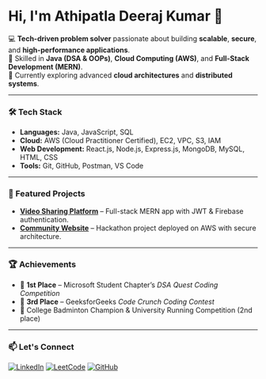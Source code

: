 # Hi, I'm Athipatla Deeraj Kumar 👋

💻 **Tech-driven problem solver** passionate about building **scalable**, **secure**, and **high-performance applications**.  
🚀 Skilled in **Java (DSA & OOPs)**, **Cloud Computing (AWS)**, and **Full-Stack Development (MERN)**.  
🌱 Currently exploring advanced **cloud architectures** and **distributed systems**.

---

### 🛠 Tech Stack
- **Languages:** Java, JavaScript, SQL  
- **Cloud:** AWS (Cloud Practitioner Certified), EC2, VPC, S3, IAM  
- **Web Development:** React.js, Node.js, Express.js, MongoDB, MySQL, HTML, CSS  
- **Tools:** Git, GitHub, Postman, VS Code  

---

### 🚀 Featured Projects
- [**Video Sharing Platform**](https://github.com/AthipatlaDeeraj/Video-Sharing-App) – Full-stack MERN app with JWT & Firebase authentication.  
- [**Community Website**](https://github.com/AthipatlaDeeraj/Community-Website) – Hackathon project deployed on AWS with secure architecture.  

---

### 🏆 Achievements
- 🥇 **1st Place** – Microsoft Student Chapter’s *DSA Quest Coding Competition*  
- 🥉 **3rd Place** – GeeksforGeeks *Code Crunch Coding Contest*  
- 🏸 College Badminton Champion & University Running Competition (2nd place)  

---

### 📫 Let's Connect
[![LinkedIn](https://img.shields.io/badge/LinkedIn-0077B5?style=for-the-badge&logo=linkedin&logoColor=white)](https://www.linkedin.com/in/athipatla-deeraj-kumar/)
[![LeetCode](https://img.shields.io/badge/LeetCode-FFA116?style=for-the-badge&logo=leetcode&logoColor=white)](https://leetcode.com/u/AthipatlaDeeraj/)
[![GitHub](https://img.shields.io/badge/GitHub-181717?style=for-the-badge&logo=github&logoColor=white)](https://github.com/AthipatlaDeeraj)

